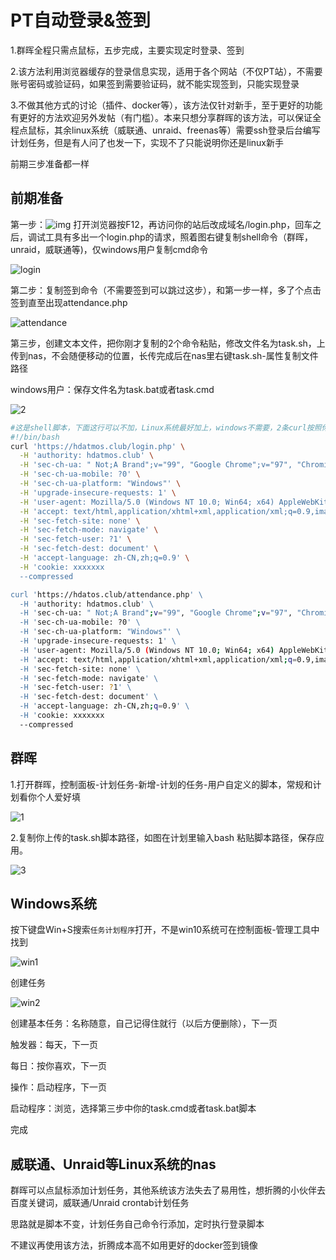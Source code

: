 # PT自动登录&签到

1.群晖全程只需点鼠标，五步完成，主要实现定时登录、签到

2.该方法利用浏览器缓存的登录信息实现，适用于各个网站（不仅PT站），不需要账号密码或验证码，如果签到需要验证码，就不能实现签到，只能实现登录

3.不做其他方式的讨论（插件、docker等），该方法仅针对新手，至于更好的功能有更好的方法欢迎另外发帖（有门槛）。本来只想分享群晖的该方法，可以保证全程点鼠标，其余linux系统（威联通、unraid、freenas等）需要ssh登录后台编写计划任务，但是有人问了也发一下，实现不了只能说明你还是linux新手

前期三步准备都一样

## 前期准备

第一步：![img](https://gsp0.baidu.com/5aAHeD3nKhI2p27j8IqW0jdnxx1xbK/tb/editor/images/client/image_emoticon6.png)
打开浏览器按F12，再访问你的站后改成域名/login.php，回车之后，调试工具有多出一个login.php的请求，照着图右键复制shell命令（群晖，unraid，威联通等)，仅windows用户复制cmd命令

![login](https://image-uploader.oss-cn-beijing.aliyuncs.com/img/login.jpg)

第二步：复制签到命令（不需要签到可以跳过这步），和第一步一样，多了个点击签到直至出现attendance.php

![attendance](https://image-uploader.oss-cn-beijing.aliyuncs.com/img/attendance.jpg)

第三步，创建文本文件，把你刚才复制的2个命令粘贴，修改文件名为task.sh，上传到nas，不会随便移动的位置，长传完成后在nas里右键task.sh-属性复制文件路径

windows用户：保存文件名为task.bat或者task.cmd

![2](https://image-uploader.oss-cn-beijing.aliyuncs.com/img/2.jpg)

```bash
#这是shell脚本，下面这行可以不加，Linux系统最好加上，windows不需要，2条curl按照你自己的实际复制的代码粘贴，不要复制我的
#!/bin/bash
curl 'https://hdatmos.club/login.php' \
  -H 'authority: hdatmos.club' \
  -H 'sec-ch-ua: " Not;A Brand";v="99", "Google Chrome";v="97", "Chromium";v="97"' \
  -H 'sec-ch-ua-mobile: ?0' \
  -H 'sec-ch-ua-platform: "Windows"' \
  -H 'upgrade-insecure-requests: 1' \
  -H 'user-agent: Mozilla/5.0 (Windows NT 10.0; Win64; x64) AppleWebKit/537.36 (KHTML, like Gecko) Chrome/97.0.4692.71 Safari/537.36' \
  -H 'accept: text/html,application/xhtml+xml,application/xml;q=0.9,image/avif,image/webp,image/apng,*/*;q=0.8,application/signed-exchange;v=b3;q=0.9' \
  -H 'sec-fetch-site: none' \
  -H 'sec-fetch-mode: navigate' \
  -H 'sec-fetch-user: ?1' \
  -H 'sec-fetch-dest: document' \
  -H 'accept-language: zh-CN,zh;q=0.9' \
  -H 'cookie: xxxxxxx
  --compressed

curl 'https://hdatos.club/attendance.php' \
  -H 'authority: hdatmos.club' \
  -H 'sec-ch-ua: " Not;A Brand";v="99", "Google Chrome";v="97", "Chromium";v="97"' \
  -H 'sec-ch-ua-mobile: ?0' \
  -H 'sec-ch-ua-platform: "Windows"' \
  -H 'upgrade-insecure-requests: 1' \
  -H 'user-agent: Mozilla/5.0 (Windows NT 10.0; Win64; x64) AppleWebKit/537.36 (KHTML, like Gecko) Chrome/97.0.4692.71 Safari/537.36' \
  -H 'accept: text/html,application/xhtml+xml,application/xml;q=0.9,image/avif,image/webp,image/apng,*/*;q=0.8,application/signed-exchange;v=b3;q=0.9' \
  -H 'sec-fetch-site: none' \
  -H 'sec-fetch-mode: navigate' \
  -H 'sec-fetch-user: ?1' \
  -H 'sec-fetch-dest: document' \
  -H 'accept-language: zh-CN,zh;q=0.9' \
  -H 'cookie: xxxxxxx
  --compressed
```

## 群晖

1.打开群晖，控制面板-计划任务-新增-计划的任务-用户自定义的脚本，常规和计划看你个人爱好填

![1](https://image-uploader.oss-cn-beijing.aliyuncs.com/img/1.jpg)

2.复制你上传的task.sh脚本路径，如图在计划里输入bash 粘贴脚本路径，保存应用。

![3](https://image-uploader.oss-cn-beijing.aliyuncs.com/img/3.jpg)

## Windows系统

按下键盘Win+S搜索`任务计划程序`打开，不是win10系统可在控制面板-管理工具中找到

![win1](https://image-uploader.oss-cn-beijing.aliyuncs.com/img/win1.jpg)

创建任务

![win2](https://image-uploader.oss-cn-beijing.aliyuncs.com/img/win2.jpg)

创建基本任务：名称随意，自己记得住就行（以后方便删除），下一页

触发器：每天，下一页

每日：按你喜欢，下一页

操作：启动程序，下一页

启动程序：浏览，选择第三步中你的task.cmd或者task.bat脚本

完成

## 威联通、Unraid等Linux系统的nas

群晖可以点鼠标添加计划任务，其他系统该方法失去了易用性，想折腾的小伙伴去百度关键词，威联通/Unraid crontab计划任务

思路就是脚本不变，计划任务自己命令行添加，定时执行登录脚本

不建议再使用该方法，折腾成本高不如用更好的docker签到镜像
